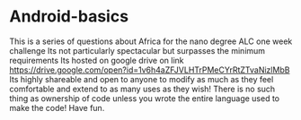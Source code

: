 # Android-basics
This is a series of questions about Africa for the nano degree ALC one week challenge
Its not particularly spectacular but surpasses the minimum requirements
Its hosted on google drive on link https://drive.google.com/open?id=1v6h4aZFJVLHTrPMeCYrRtZTvaNizlMbB
Its highly shareable and open to anyone to modify as much as they feel comfortable and extend to as many uses as they wish!
There is no such thing as ownership of code unless you wrote the entire language used to make the code!
Have fun.
